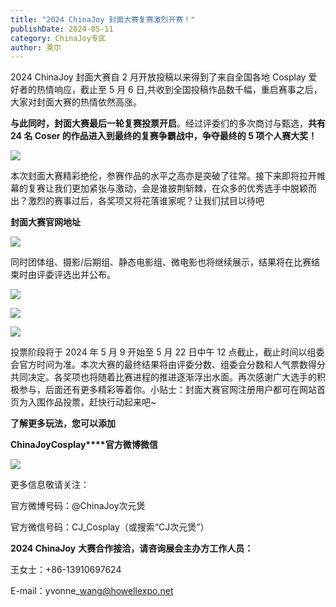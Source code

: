 ```yaml
---
title: "2024 ChinaJoy 封面大赛复赛激烈开赛！"
publishDate: 2024-05-11
category: ChinaJoy专区
author: 莱尔
---
```


2024 ChinaJoy 封面大赛自 2 月开放投稿以来得到了来自全国各地 Cosplay 爱好者的热情响应，截止至 5 月 6 日,共收到全国投稿作品数千幅，重启赛事之后，大家对封面大赛的热情依然高涨。

**与此同时，封面大赛最后一轮复赛投票开启**。经过评委们的多次商讨与甄选，**共有 24 名 Coser 的作品进入到最终的复赛争霸战中，争夺最终的 5 项个人赛大奖！**

![](https://ec-net-1251389766.cos.ap-shanghai.myqcloud.com/wp-content/uploads/2024/05/20240511120350287.png)

本次封面大赛精彩绝伦，参赛作品的水平之高亦是突破了往常。接下来即将拉开帷幕的复赛让我们更加紧张与激动，会是谁披荆斩棘，在众多的优秀选手中脱颖而出？激烈的赛事过后，各奖项又将花落谁家呢？让我们拭目以待吧

**封面大赛官网地址**

![](https://ec-net-1251389766.cos.ap-shanghai.myqcloud.com/wp-content/uploads/2024/05/20240511120359295.png)

同时团体组、摄影/后期组、静态电影组、微电影也将继续展示，结果将在比赛结束时由评委评选出并公布。

![](https://ec-net-1251389766.cos.ap-shanghai.myqcloud.com/wp-content/uploads/2024/05/20240511120405431-1024x512.jpg)

![](https://ec-net-1251389766.cos.ap-shanghai.myqcloud.com/wp-content/uploads/2024/05/20240511120409546-1024x512.jpg)

![](https://ec-net-1251389766.cos.ap-shanghai.myqcloud.com/wp-content/uploads/2024/05/20240511120411111-1024x512.jpg)

投票阶段将于 2024 年 5 月 9 开始至 5 月 22 日中午 12 点截止，截止时间以组委会官方时间为准。本次大赛的最终结果将由评委分数、组委会分数和人气票数得分共同决定。各奖项也将随着比赛进程的推进逐渐浮出水面。再次感谢广大选手的积极参与，后面还有更多精彩等着你。小贴士：封面大赛官网注册用户都可在网站首页为入围作品投票，赶快行动起来吧~

**了解更多玩法，您可以添加**

**ChinaJoyCosplay****官方微博微信**

![](https://ec-net-1251389766.cos.ap-shanghai.myqcloud.com/wp-content/uploads/2024/05/20240511120412389.jpg)

更多信息敬请关注：

官方微博号码：@ChinaJoy次元煲

官方微信号码：CJ\_Cosplay（或搜索“CJ次元煲”）

**2024 ChinaJoy** **大赛合作接洽，请咨询展会主办方工作人员：**

王女士：+86-13910697624

E-mail：yvonne\_wang@howellexpo.net
